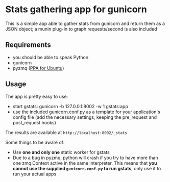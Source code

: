 # Stats gathering app for gunicorn

This is a simple app able to gather stats from gunicorn and return them as a 
JSON object; a munin plug-in to graph requests/second is also included

## Requirements
* you should be able to speak Python
* gunicorn
* pyzmq ([PPA for Ubuntu](https://launchpad.net/~chris-lea/+archive/zeromq))

## Usage
The app is pretty easy to use:

* start gstats:
    gunicorn -b 127.0.0.1:8002 -w 1 gstats:app
* use the included gunicorn.conf.py as a template for your application's config 
file (add the necessary settings, keeping the pre_request and post_request hooks)

The results are available at `http://localhost:8002/_stats`

Some things to be aware of:

* Use **one and only one** static worker for gstats
* Due to a bug in pyzmq, python will crash if you try to have more than one 
zmq.Context active in the same interpreter. This means that **you cannot use 
the supplied `gunicorn.conf.py` to run gstats**, only use it to run your 
actual apps

